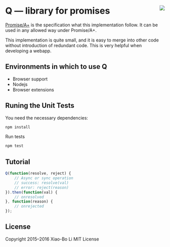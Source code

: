 <a href="https://promisesaplus.com/"><img src="https://promisesaplus.com/assets/logo-small.png" align="right" /></a>
Q — library for promises
==================================================

[Promise/A+](https://promisesaplus.com/) is the specification what this implementation follow. It can be used in any allowed way under Promise/A+.

This implementation is quite small, and it is easy to merge into other code without introduction of redundant code. This is very helpful when developing a webapp.

Environments in which to use Q
--------------------------------------------------

- Browser support
- Nodejs
- Browser extensions

Runing the Unit Tests
--------------------------------------------------

You need the necessary dependencies:

```sh
npm install
```

Run tests

```sh
npm test
```

Tutorial
-------------------------------------------------

```js
Q(function(resolve, reject) {
    // Async or sync operation
    // success: resolve(val)
    // error: reject(reason)
}).then(function(val) {
    // onresolved
}, function(reason) {
    // onrejected
});
```


License
-------------------------------------------------

Copyright 2015–2016 Xiao-Bo Li MIT License
